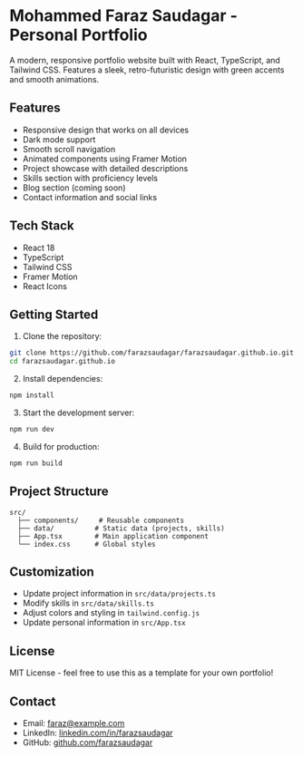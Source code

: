 # Mohammed Faraz Saudagar - Personal Portfolio

A modern, responsive portfolio website built with React, TypeScript, and Tailwind CSS. Features a sleek, retro-futuristic design with green accents and smooth animations.

## Features

- Responsive design that works on all devices
- Dark mode support
- Smooth scroll navigation
- Animated components using Framer Motion
- Project showcase with detailed descriptions
- Skills section with proficiency levels
- Blog section (coming soon)
- Contact information and social links

## Tech Stack

- React 18
- TypeScript
- Tailwind CSS
- Framer Motion
- React Icons

## Getting Started

1. Clone the repository:
```bash
git clone https://github.com/farazsaudagar/farazsaudagar.github.io.git
cd farazsaudagar.github.io
```

2. Install dependencies:
```bash
npm install
```

3. Start the development server:
```bash
npm run dev
```

4. Build for production:
```bash
npm run build
```

## Project Structure

```
src/
  ├── components/     # Reusable components
  ├── data/          # Static data (projects, skills)
  ├── App.tsx        # Main application component
  └── index.css      # Global styles
```

## Customization

- Update project information in `src/data/projects.ts`
- Modify skills in `src/data/skills.ts`
- Adjust colors and styling in `tailwind.config.js`
- Update personal information in `src/App.tsx`

## License

MIT License - feel free to use this as a template for your own portfolio!

## Contact

- Email: faraz@example.com
- LinkedIn: [linkedin.com/in/farazsaudagar](https://linkedin.com/in/farazsaudagar)
- GitHub: [github.com/farazsaudagar](https://github.com/farazsaudagar)
